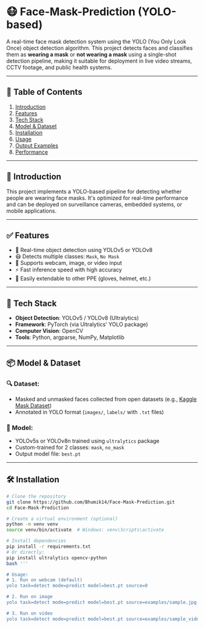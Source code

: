 # 😷 Face-Mask-Prediction (YOLO-based)

A real-time face mask detection system using the YOLO (You Only Look Once) object detection algorithm. This project detects faces and classifies them as **wearing a mask** or **not wearing a mask** using a single-shot detection pipeline, making it suitable for deployment in live video streams, CCTV footage, and public health systems.

---

## 🧭 Table of Contents

1. [Introduction](#introduction)  
2. [Features](#features)  
3. [Tech Stack](#tech-stack)  
4. [Model & Dataset](#model--dataset)  
5. [Installation](#installation)  
6. [Usage](#usage)  
7. [Output Examples](#output-examples)  
8. [Performance](#performance)  

---

## 📌 Introduction

This project implements a YOLO-based pipeline for detecting whether people are wearing face masks. It's optimized for real-time performance and can be deployed on surveillance cameras, embedded systems, or mobile applications.

---

## ✅ Features

- 🎯 Real-time object detection using YOLOv5 or YOLOv8
- 😷 Detects multiple classes: `Mask`, `No Mask`
- 🎥 Supports webcam, image, or video input
- ⚡ Fast inference speed with high accuracy
- 🧩 Easily extendable to other PPE (gloves, helmet, etc.)

---

## 🧱 Tech Stack

- **Object Detection**: YOLOv5 / YOLOv8 (Ultralytics)
- **Framework**: PyTorch (via Ultralytics' YOLO package)
- **Computer Vision**: OpenCV
- **Tools**: Python, argparse, NumPy, Matplotlib

---

## 📦 Model & Dataset

### 🔍 Dataset:
- Masked and unmasked faces collected from open datasets (e.g., [Kaggle Mask Dataset](https://www.kaggle.com/datasets))
- Annotated in YOLO format (`images/`, `labels/` with `.txt` files)

### 🧠 Model:
- YOLOv5s or YOLOv8n trained using `ultralytics` package
- Custom-trained for 2 classes: `mask`, `no_mask`
- Output model file: `best.pt`

---

## 🛠 Installation

```bash
# Clone the repository
git clone https://github.com/Bhumik14/Face-Mask-Prediction.git
cd Face-Mask-Prediction

# Create a virtual environment (optional)
python -m venv venv
source venv/bin/activate  # Windows: venv\Scripts\activate

# Install dependencies
pip install -r requirements.txt
# Or directly:
pip install ultralytics opencv-python
bash '''

# Usage: 
# 1. Run on webcam (default)
yolo task=detect mode=predict model=best.pt source=0

# 2. Run on image
yolo task=detect mode=predict model=best.pt source=examples/sample.jpg

# 3. Run on video
yolo task=detect mode=predict model=best.pt source=examples/sample_video.mp4
